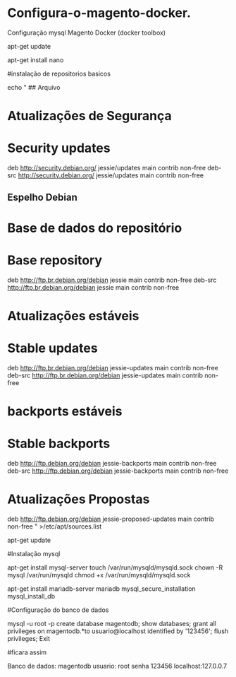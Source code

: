# Configura-o-magento-docker.

Configuração mysql Magento Docker (docker toolbox)

apt-get update

apt-get install nano

#instalação de repositorios basicos

echo " ## Arquivo 			

# Atualizações de Segurança
# Security updates
deb http://security.debian.org/ jessie/updates main contrib non-free
deb-src http://security.debian.org/ jessie/updates main contrib non-free

## Espelho Debian

# Base de dados do repositório
# Base repository	
deb http://ftp.br.debian.org/debian jessie main contrib non-free
deb-src http://ftp.br.debian.org/debian jessie main contrib non-free

# Atualizações estáveis
# Stable updates
deb http://ftp.br.debian.org/debian jessie-updates main contrib non-free
deb-src http://ftp.br.debian.org/debian jessie-updates main contrib non-free

# backports estáveis
# Stable backports
deb http://ftp.debian.org/debian jessie-backports main contrib non-free
deb-src http://ftp.debian.org/debian jessie-backports main contrib non-free

# Atualizações Propostas
deb http://ftp.debian.org/debian jessie-proposed-updates main contrib non-free
" >/etc/apt/sources.list


apt-get update

#Instalação mysql

apt-get install mysql-server
touch /var/run/mysqld/mysqld.sock
chown -R mysql /var/run/mysqld
chmod +x /var/run/mysqld/mysqld.sock
	

apt-get install mariadb-server mariadb
mysql_secure_installation
mysql_install_db

#Configuração do banco de dados

mysql -u root -p
create database magentodb;
show databases;
grant all privileges on magentodb.*to usuario@localhost identified by '123456';
flush privileges;
Exit

#ficara assim

Banco de dados: magentodb
usuario: root
senha 123456
localhost:127.0.0.7
